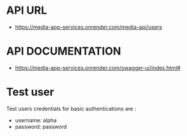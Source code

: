 # API URL 
- https://media-app-services.onrender.com/media-api/users
# API DOCUMENTATION 
- https://media-app-services.onrender.com/swagger-ui/index.html#
# Test user 
Test users credentials for basic authentications are :
- username: alpha
- password: password
